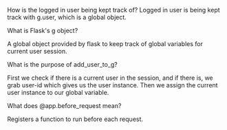 How is the logged in user being kept track of?
Logged in user is being kept track with g.user, which is a global object.

What is Flask's g object?

A global object provided by flask to keep track of global variables for current user
session.

What is the purpose of add_user_to_g?

First we check if there is a current user in the session, and if there is, we grab user-id which gives us the user instance. Then we assign the current user instance to our global variable.

What does @app.before_request mean?

Registers a function to run before each request.

